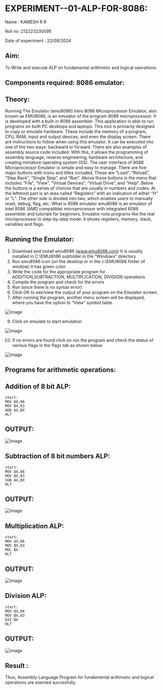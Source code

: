 # EXPERIMENT--01-ALP-FOR-8086:

Name : KAMESH R R

Roll no :212223230095

Date of experiment : 22/08/2024

## Aim: 
To Write and execute ALP on fundamental arithmetic and logical operations:
## Components required: 8086  emulator:
## Theory:
Running The Emulator (emu8086) Intro 8086 Microprocessor Emulator, also known as EMU8086, is an emulator of the program 8086 microprocessor. It is developed with a built-in 8086 assembler. This application is able to run programs on both PC desktops and laptops. This tool is primarily designed to copy or emulate hardware. These include the memory of a program, CPU, RAM, input and output devices, and even the display screen. There are instructions to follow when using this emulator. It can be executed into one of the two ways: backward or forward. There are also examples of assembly source code included. With this, it allows the programming of assembly language, reverse engineering, hardware architecture, and creating miniature operating system (OS). The user interface of 8086 Microprocessor Emulator is simple and easy to manage. There are five major buttons with icons and titles included. These are “Load”, “Reload”, “Step Back”, “Single Step”, and “Run”. Above those buttons is the menu that includes “File”, “View”, “Virtual Devices”, “Virtual Drive”, and “Help”. Below the buttons is a series of choices that are usually in numbers and codes. At the leftmost part is an area called “Registers” with an indication of either “H” or “L”. The other side is divided into two, which enables users to manually reset, debug, flag, etc. What is 8086 emulator emu8086 is an emulator of Intel 8086 (AMD compatible) microprocessor with integrated 8086 assembler and tutorials for beginners. Emulator runs programs like the real microprocessor in step-by-step mode. it shows registers, memory, stack, variables and flags.


## Running the Emulator:
1.	Download and install emu8086 (www.emu8086.com) It is usually installed in C:\EMU8086 subfolder in the “Windows” directory
2.	Run  emu8086 icon (on the desktop or in the c:\EMU8086 folder of window) It has green color 
3.	Write the code for the appropriate program for ADDITION,SUBTRACTION, MULTIPLICATION,  DIVISION operations 
4.	Compile the program and check for the errors 
5.	Run (once there is no syntax error) 
6.	Click OK to see/view the output of your program on the Emulator screen. 
7.	After running the program, another menu screen will be displayed, where you have the option to “View” symbol table.


![image](https://user-images.githubusercontent.com/36288975/189273263-d65baae9-4b8f-4723-afb3-c0ffa4052b04.png)

9.	Click on emulate to start emulation 

![image](https://user-images.githubusercontent.com/36288975/189273273-9bb36ec1-e2e8-4892-8d35-37707332bfdc.png)

10.	If no errors are found click on run the program and check the status of various flags in the flags tab as shown below 

![image](https://user-images.githubusercontent.com/36288975/189273277-113a2a33-4a40-4ff8-95a5-ecd3a1f504fe.png)

## Programs for arithmetic  operations:

## Addition  of 8 bit ALP:
```
start:
MOV AX,06
MOV BX,03
ADD AX,BX
HLT  
```
## OUTPUT: 
![image](https://github.com/user-attachments/assets/a3083aef-b5ab-4aff-b3de-770016dc5476)



## Subtraction  of 8 bit numbers  ALP:
```
start:
MOV AX,06
MOV BX,03
SUB AX,BX
HLT
```
## OUTPUT:
![image](https://github.com/user-attachments/assets/d5d0e490-35f4-4078-83d4-1568e1a23993)



## Multiplication ALP:
```
start:
MOV AX,06
MOV BX,03
MUL BX
HLT
```
## OUTPUT:
![image](https://github.com/user-attachments/assets/4fabb2f7-17fe-4526-97e3-491e2e77b1ce)



## Division ALP:
```
start:
MOV AX,06
MOV BX,03
DIV BX
HLT
```
## OUTPUT:
![image](https://github.com/user-attachments/assets/af69f06f-defd-4151-8b25-ac0bb1d48e4e)


## Result :
Thus, Assembly Language Program for fundamental arithmetic and logical operations are exected succesfully.







